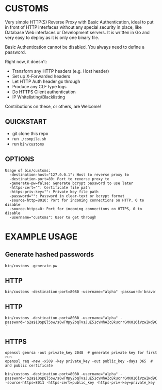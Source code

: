 CUSTOMS
===

Very simple HTTP(S) Reverse Proxy with Basic Authentication, ideal to put in front of HTTP interfaces without any special security in place, like Database Web interfaces or Development servers. It is written in Go and very easy to deploy as it is only one binary file.

Basic Authentication cannot be disabled. You always need to define a password.


Right now, it doesn't:

- Transform any HTTP headers (e.g. Host header)
- Set up X-Forwarded headers
- Let HTTP Auth header go through
- Produce any CLF type logs
- Do HTTPS Client authentication
- IP Whitelisting/Blacklisting

Contributions on these, or others, are Welcome!

QUICKSTART
---

- git clone this repo
- run `./compile.sh`
- run `bin/customs`

OPTIONS
---

```
Usage of bin/customs:
  -destination-host="127.0.0.1": Host to reverse proxy to
  -destination-port=80: Port to reverse proxy to
  -generate-pw=false: Generate bcrypt password to use later
  -https-cert="": Certificate file path
  -https-priv-key="": Private key file path
  -password="": Password in clear-text or bcrypt format
  -source-http=8010: Port for incoming connections on HTTP, 0 to disable
  -source-https=0: Port for incoming connections on HTTPS, 0 to disable
  -username="customs": User to get through
```

EXAMPLE USAGE
===

Generate hashed passwords
---

`bin/customs -generate-pw`


HTTP
---

`bin/customs -destination-port=8080 -username="alpha" -password='bravo' `


HTTP
---

`bin/customs -destination-port=8080 -username="alpha" -password='$2a$10$pQl5ow/s6wTMpy2bqTvsJuE51cVMhAZcBkucrrGMX016iVzwINd9C' `


HTTPS
---

```
openssl genrsa -out private_key 2048  # generate private key for first run
openssl req -new -x509 -key private_key -out public_key -days 365  # and public certificate

bin/customs -destination-port=8080 -username="alpha" -password='$2a$10$pQl5ow/s6wTMpy2bqTvsJuE51cVMhAZcBkucrrGMX016iVzwINd9C' -source-https=8011 -https-cert=public_key -https-priv-key=private_key
```
